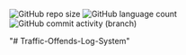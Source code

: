 ![GitHub repo size](https://img.shields.io/github/repo-size/PHPGrammers/Traffic-Offends-Log-System?color=lemon) <img alt="GitHub language count" src="https://img.shields.io/github/languages/count/PHPGrammers/Traffic-Offends-Log-System"> ![GitHub commit activity (branch)](https://img.shields.io/github/commit-activity/m/PHPGrammers/Traffic-Offends-Log-System)

"# Traffic-Offends-Log-System" 
